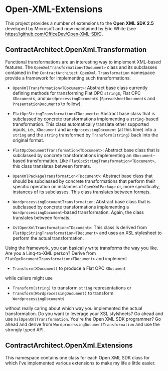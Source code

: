 # Open-XML-Extensions

This project provides a number of extensions to the **Open XML SDK 2.5** developed by
Microsoft and now maintained by Eric White (see https://github.com/OfficeDev/Open-XML-SDK).

## ContractArchitect.OpenXml.Transformation

Functional transformations are an interesting way to implement XML-based features.
The `OpenXmlTransformation<TDocument>` class and its subclasses contained in the 
`ContractArchitect.OpenXml.Transformation` namespace provide a framework for 
implementing such transformations:

* `OpenXmlTransformation<TDocument>`: Abstract base class currently defining methods for
  transforming Flat OPC `string`s, Flat OPC `XDocument`s, and `WordprocessingDocument`s
  (`SpreadsheetDocument`s and `PresentationDocument`s to follow).

* `FlatOpcStringTransformation<TDocument>`: Abstract base class that is subclassed by concrete
  transformations implementing a `string`-based transformation. This class automatically
  translate other supported inputs, i.e., `XDocument` and `WordprocessingDocument`
  (at this time) into a `string` and the `string` transformed by `Transform(string)`
  back into the original format.

* `FlatOpcDocumentTransformation<TDocument>`: Abstract base class that is subclassed by concrete
  transformations implementing an `XDocument`-based transformation.
  Like `FlatOpcStringTransformation<TDocument>`, this class translates between formats.

* `OpenXmlPackageTransformation<TDocument>`: Abstract base class that should be subclassed
  by concrete transformations that perform their specific operation on instances of
  `OpenXmlPackage` or, more specifically, instances of its subclasses. This class translates
  between formats.

* `WordprocessingDocumentTransformation`: Abstract base class that is subclassed by
  concrete transformations implementing a `WordprocessingDocument`-based transformation.
  Again, the class translates between formats.

* `XslOpenXmlTransformation<TDocument>`: This class is derived from 
  `FlatOpcStringTransformation<TDocument>` and uses an XSL stylesheet to perform the
  actual transformation.

Using the framework, you can basically write transforms the way you like. Are you a
Linq-to-XML person? Derive from `FlatOpcDocumentTransformation<TDocument>` and implement

* `Transform(XDocument)` to produce a Flat OPC `XDocument`

while callers might use

* `Transform(string)` to transform `string` representations or 
* `Transform(WordprocessingDocument)` to transform `WordprocessingDocument`s

without really caring about which way you implemented the actual transformation.
Do you want to leverage your XSL stylsheets? Go ahead and use `XslOpenXmlTransformation`.
You're the Open XML SDK programmer? Go ahead and derive from 
`WordprocessingDocumentTransformation` and use the strongly typed API. 

## ContractArchitect.OpenXml.Extensions

This namespace contains one class for each Open XML SDK class for which I've implemented
various extensions to make my life a little easier.
